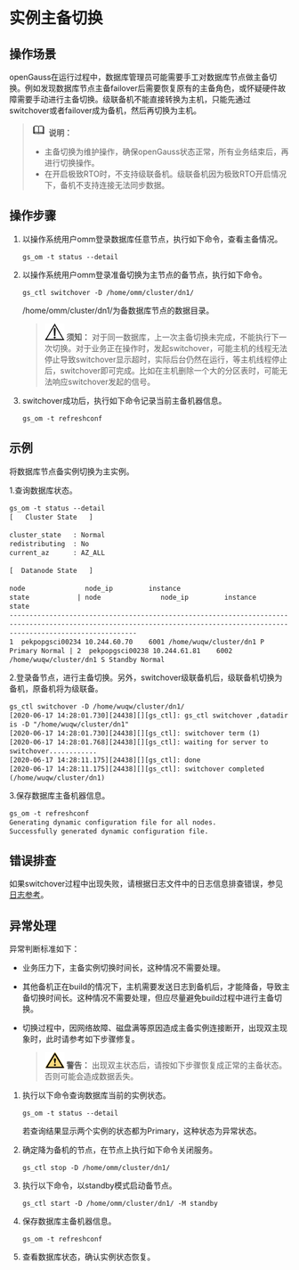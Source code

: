 # 实例主备切换<a name="ZH-CN_TOPIC_0254813818"></a>

## 操作场景<a name="zh-cn_topic_0237088791_zh-cn_topic_0141661468_zh-cn_topic_0138952674_zh-cn_topic_0085032066_zh-cn_topic_0059779253_s96a1309d1288457e8d608dbb445140ff"></a>

openGauss在运行过程中，数据库管理员可能需要手工对数据库节点做主备切换。例如发现数据库节点主备failover后需要恢复原有的主备角色，或怀疑硬件故障需要手动进行主备切换。级联备机不能直接转换为主机，只能先通过switchover或者failover成为备机，然后再切换为主机。

>![](public_sys-resources/icon-note.gif) **说明：** 
>
>- 主备切换为维护操作，确保openGauss状态正常，所有业务结束后，再进行切换操作。
>- 在开启极致RTO时，不支持级联备机。级联备机因为极致RTO开启情况下，备机不支持连接无法同步数据。

## 操作步骤<a name="zh-cn_topic_0237088791_section109254251128"></a>

1.  以操作系统用户omm登录数据库任意节点，执行如下命令，查看主备情况。

    ```
    gs_om -t status --detail
    ```

2.  以操作系统用户omm登录准备切换为主节点的备节点，执行如下命令。

    ```
    gs_ctl switchover -D /home/omm/cluster/dn1/
    ```

    /home/omm/cluster/dn1/为备数据库节点的数据目录。

    >![](public_sys-resources/icon-notice.gif) **须知：** 
    >对于同一数据库，上一次主备切换未完成，不能执行下一次切换。对于业务正在操作时，发起switchover，可能主机的线程无法停止导致switchover显示超时，实际后台仍然在运行，等主机线程停止后，switchover即可完成。比如在主机删除一个大的分区表时，可能无法响应switchover发起的信号。

3.  switchover成功后，执行如下命令记录当前主备机器信息。

    ```
    gs_om -t refreshconf
    ```


## 示例<a name="zh-cn_topic_0237088791_zh-cn_topic_0059779253_sf72decb8d5ab4d65a5fb55e46b20257f"></a>

将数据库节点备实例切换为主实例。

1.查询数据库状态。

```
gs_om -t status --detail
[   Cluster State   ]

cluster_state   : Normal
redistributing  : No
current_az      : AZ_ALL

[  Datanode State   ]

node               node_ip         instance                       state            | node               node_ip         instance                       state
----------------------------------------------------------------------------------------------------------------------------------------------------------------------------
1  pekpopgsci00234 10.244.60.70    6001 /home/wuqw/cluster/dn1 P Primary Normal | 2  pekpopgsci00238 10.244.61.81    6002 /home/wuqw/cluster/dn1 S Standby Normal
```

2.登录备节点，进行主备切换。另外，switchover级联备机后，级联备机切换为备机，原备机将为级联备。

```
gs_ctl switchover -D /home/wuqw/cluster/dn1/
[2020-06-17 14:28:01.730][24438][][gs_ctl]: gs_ctl switchover ,datadir is -D "/home/wuqw/cluster/dn1"
[2020-06-17 14:28:01.730][24438][][gs_ctl]: switchover term (1)
[2020-06-17 14:28:01.768][24438][][gs_ctl]: waiting for server to switchover............
[2020-06-17 14:28:11.175][24438][][gs_ctl]: done
[2020-06-17 14:28:11.175][24438][][gs_ctl]: switchover completed (/home/wuqw/cluster/dn1)
```

3.保存数据库主备机器信息。

```
gs_om -t refreshconf
Generating dynamic configuration file for all nodes.
Successfully generated dynamic configuration file.
```

## 错误排查<a name="zh-cn_topic_0237088791_zh-cn_topic_0059779253_s24c0d0766ecf46f1b90899bb6298d45b"></a>

如果switchover过程中出现失败，请根据日志文件中的日志信息排查错误，参见[日志参考](日志参考.md)。

## 异常处理<a name="zh-cn_topic_0237088791_zh-cn_topic_0059779253_seda6113ac28b46249907b9327a653307"></a>

异常判断标准如下：

-   业务压力下，主备实例切换时间长，这种情况不需要处理。
-   其他备机正在build的情况下，主机需要发送日志到备机后，才能降备，导致主备切换时间长。这种情况不需要处理，但应尽量避免build过程中进行主备切换。
-   切换过程中，因网络故障、磁盘满等原因造成主备实例连接断开，出现双主现象时，此时请参考如下步骤修复。

    >![](public_sys-resources/icon-warning.gif) **警告：** 
    >出现双主状态后，请按如下步骤恢复成正常的主备状态。否则可能会造成数据丢失。


1.  执行以下命令查询数据库当前的实例状态。

    ```
    gs_om -t status --detail
    ```

    若查询结果显示两个实例的状态都为Primary，这种状态为异常状态。

2.  确定降为备机的节点，在节点上执行如下命令关闭服务。

    ```
    gs_ctl stop -D /home/omm/cluster/dn1/
    ```

3.  执行以下命令，以standby模式启动备节点。

    ```
    gs_ctl start -D /home/omm/cluster/dn1/ -M standby
    ```

4.  保存数据库主备机器信息。

    ```
    gs_om -t refreshconf
    ```

5.  查看数据库状态，确认实例状态恢复。

